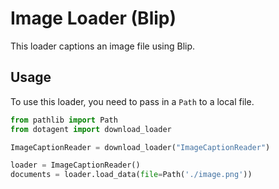 # Image Loader (Blip)

This loader captions an image file using Blip.

## Usage

To use this loader, you need to pass in a `Path` to a local file.

```python
from pathlib import Path
from dotagent import download_loader

ImageCaptionReader = download_loader("ImageCaptionReader")

loader = ImageCaptionReader()
documents = loader.load_data(file=Path('./image.png'))
```
